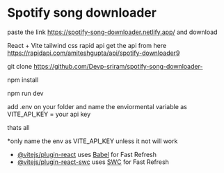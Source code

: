 # Spotify song downloader
paste the link https://spotify-song-downloader.netlify.app/ and download

React + Vite 
tailwind css
rapid api
get the api from here https://rapidapi.com/amiteshgupta/api/spotify-downloader9

git clone https://github.com/Devp-sriram/spotify-song-downloader-

npm install

npm run dev

add .env on your folder and name the enviormental variable as VITE_API_KEY = your api key

thats all 

*only name the env as VITE_API_KEY unless it not will work

- [@vitejs/plugin-react](https://github.com/vitejs/vite-plugin-react/blob/main/packages/plugin-react/README.md) uses [Babel](https://babeljs.io/) for Fast Refresh
- [@vitejs/plugin-react-swc](https://github.com/vitejs/vite-plugin-react-swc) uses [SWC](https://swc.rs/) for Fast Refresh
